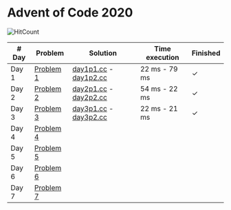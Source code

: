 # Advent of Code 2020

![HitCount](http://hits.dwyl.com/JoanKnight11/advent-of-code-2020.svg)

| # Day  | Problem                                           | Solution         | Time execution  | Finished |
|--------|---------------------------------------------------|------------------|-----------------|----------|
| Day 1  | [Problem 1](https://adventofcode.com/2020/day/1)  | [day1p1.cc](https://github.com/JoanKnight11/advent-of-code-2020/blob/main/src/advent2020-1_p1.cc) - [day1p2.cc](https://github.com/JoanKnight11/advent-of-code-2020/blob/main/src/advent2020-1_p2.cc) | 22 ms - 79 ms | ✓   
| Day 2  | [Problem 2](https://adventofcode.com/2020/day/2)  | [day2p1.cc](https://github.com/JoanKnight11/advent-of-code-2020/blob/main/src/advent2020-2_p1.cc) - [day2p2.cc](https://github.com/JoanKnight11/advent-of-code-2020/blob/main/src/advent2020-2_p2.cc) | 54 ms - 22 ms | ✓  
| Day 3  | [Problem 3](https://adventofcode.com/2020/day/3)  | [day3p1.cc](https://github.com/JoanKnight11/advent-of-code-2020/blob/main/src/advent2020-3_p1.cc) - [day3p2.cc](https://github.com/JoanKnight11/advent-of-code-2020/blob/main/src/advent2020-3_p2.cc) | 22 ms - 21 ms | ✓  
| Day 4  | [Problem 4](https://adventofcode.com/2020/day/4)  |
| Day 5  | [Problem 5](https://adventofcode.com/2020/day/5)  |
| Day 6  | [Problem 6](https://adventofcode.com/2020/day/6)  |
| Day 7  | [Problem 7](https://adventofcode.com/2020/day/7)  |
